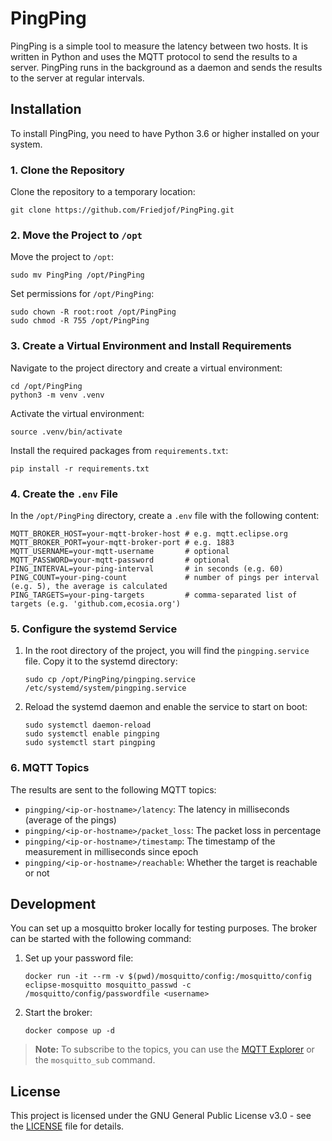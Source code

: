 # PingPing

PingPing is a simple tool to measure the latency between two hosts. It is written in Python and uses the MQTT protocol to send the results to a server. PingPing runs in the background as a daemon and sends the results to the server at regular intervals.

## Installation

To install PingPing, you need to have Python 3.6 or higher installed on your system.

### 1. Clone the Repository

Clone the repository to a temporary location:

```shell
git clone https://github.com/Friedjof/PingPing.git
```

### 2. Move the Project to `/opt`

Move the project to `/opt`:

```shell
sudo mv PingPing /opt/PingPing
```

Set permissions for `/opt/PingPing`:

```shell
sudo chown -R root:root /opt/PingPing
sudo chmod -R 755 /opt/PingPing
```

### 3. Create a Virtual Environment and Install Requirements

Navigate to the project directory and create a virtual environment:

```shell
cd /opt/PingPing
python3 -m venv .venv
```

Activate the virtual environment:

```shell
source .venv/bin/activate
```

Install the required packages from `requirements.txt`:

```shell
pip install -r requirements.txt
```

### 4. Create the `.env` File

In the `/opt/PingPing` directory, create a `.env` file with the following content:

```shell
MQTT_BROKER_HOST=your-mqtt-broker-host # e.g. mqtt.eclipse.org
MQTT_BROKER_PORT=your-mqtt-broker-port # e.g. 1883
MQTT_USERNAME=your-mqtt-username       # optional
MQTT_PASSWORD=your-mqtt-password       # optional
PING_INTERVAL=your-ping-interval       # in seconds (e.g. 60)
PING_COUNT=your-ping-count             # number of pings per interval (e.g. 5), the average is calculated
PING_TARGETS=your-ping-targets         # comma-separated list of targets (e.g. 'github.com,ecosia.org')
```

### 5. Configure the systemd Service

1. In the root directory of the project, you will find the `pingping.service` file. Copy it to the systemd directory:

   ```shell
   sudo cp /opt/PingPing/pingping.service /etc/systemd/system/pingping.service
   ```

2. Reload the systemd daemon and enable the service to start on boot:

   ```shell
   sudo systemctl daemon-reload
   sudo systemctl enable pingping
   sudo systemctl start pingping
   ```

### 6. MQTT Topics

The results are sent to the following MQTT topics:
- `pingping/<ip-or-hostname>/latency`: The latency in milliseconds (average of the pings)
- `pingping/<ip-or-hostname>/packet_loss`: The packet loss in percentage
- `pingping/<ip-or-hostname>/timestamp`: The timestamp of the measurement in milliseconds since epoch
- `pingping/<ip-or-hostname>/reachable`: Whether the target is reachable or not

## Development

You can set up a mosquitto broker locally for testing purposes. The broker can be started with the following command:

1. Set up your password file:
    
   ```shell
   docker run -it --rm -v $(pwd)/mosquitto/config:/mosquitto/config eclipse-mosquitto mosquitto_passwd -c /mosquitto/config/passwordfile <username>
   ```

2. Start the broker:

   ```shell
   docker compose up -d
   ```

> **Note:** To subscribe to the topics, you can use the [MQTT Explorer](https://mqtt-explorer.com/) or the `mosquitto_sub` command.

## License

This project is licensed under the GNU General Public License v3.0 - see the [LICENSE](LICENSE) file for details.
